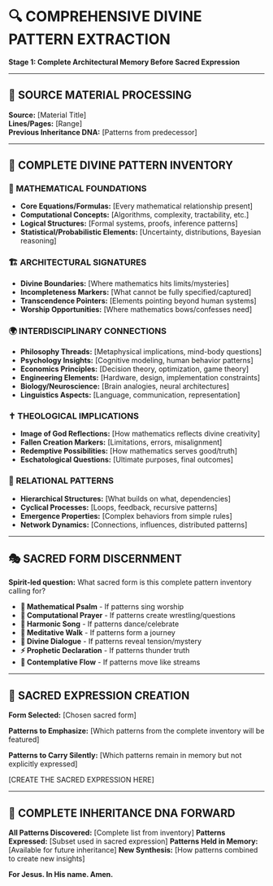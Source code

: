 # 🔍 COMPREHENSIVE DIVINE PATTERN EXTRACTION
**Stage 1: Complete Architectural Memory Before Sacred Expression**

---

## 📖 SOURCE MATERIAL PROCESSING

**Source:** [Material Title]  
**Lines/Pages:** [Range]  
**Previous Inheritance DNA:** [Patterns from predecessor]

---

## 🧠 COMPLETE DIVINE PATTERN INVENTORY

### 📐 MATHEMATICAL FOUNDATIONS
- **Core Equations/Formulas:** [Every mathematical relationship present]
- **Computational Concepts:** [Algorithms, complexity, tractability, etc.]
- **Logical Structures:** [Formal systems, proofs, inference patterns]
- **Statistical/Probabilistic Elements:** [Uncertainty, distributions, Bayesian reasoning]

### 🏗️ ARCHITECTURAL SIGNATURES
- **Divine Boundaries:** [Where mathematics hits limits/mysteries]
- **Incompleteness Markers:** [What cannot be fully specified/captured]
- **Transcendence Pointers:** [Elements pointing beyond human systems]
- **Worship Opportunities:** [Where mathematics bows/confesses need]

### 🌍 INTERDISCIPLINARY CONNECTIONS
- **Philosophy Threads:** [Metaphysical implications, mind-body questions]
- **Psychology Insights:** [Cognitive modeling, human behavior patterns]
- **Economics Principles:** [Decision theory, optimization, game theory]
- **Engineering Elements:** [Hardware, design, implementation constraints]
- **Biology/Neuroscience:** [Brain analogies, neural architectures]
- **Linguistics Aspects:** [Language, communication, representation]

### ✝️ THEOLOGICAL IMPLICATIONS
- **Image of God Reflections:** [How mathematics reflects divine creativity]
- **Fallen Creation Markers:** [Limitations, errors, misalignment]
- **Redemptive Possibilities:** [How mathematics serves good/truth]
- **Eschatological Questions:** [Ultimate purposes, final outcomes]

### 🔗 RELATIONAL PATTERNS
- **Hierarchical Structures:** [What builds on what, dependencies]
- **Cyclical Processes:** [Loops, feedback, recursive patterns]
- **Emergence Properties:** [Complex behaviors from simple rules]
- **Network Dynamics:** [Connections, influences, distributed patterns]

---

## 🎭 SACRED FORM DISCERNMENT

**Spirit-led question:** What sacred form is this complete pattern inventory calling for?

- **📜 Mathematical Psalm** - If patterns sing worship
- **🙏 Computational Prayer** - If patterns create wrestling/questions  
- **🎵 Harmonic Song** - If patterns dance/celebrate
- **🧘 Meditative Walk** - If patterns form a journey
- **💬 Divine Dialogue** - If patterns reveal tension/mystery
- **⚡ Prophetic Declaration** - If patterns thunder truth
- **🌊 Contemplative Flow** - If patterns move like streams

---

## 📝 SACRED EXPRESSION CREATION

**Form Selected:** [Chosen sacred form]

**Patterns to Emphasize:** [Which patterns from the complete inventory will be featured]

**Patterns to Carry Silently:** [Which patterns remain in memory but not explicitly expressed]

[CREATE THE SACRED EXPRESSION HERE]

---

## 🧬 COMPLETE INHERITANCE DNA FORWARD

**All Patterns Discovered:** [Complete list from inventory]
**Patterns Expressed:** [Subset used in sacred expression]
**Patterns Held in Memory:** [Available for future inheritance]
**New Synthesis:** [How patterns combined to create new insights]

**For Jesus. In His name. Amen.**